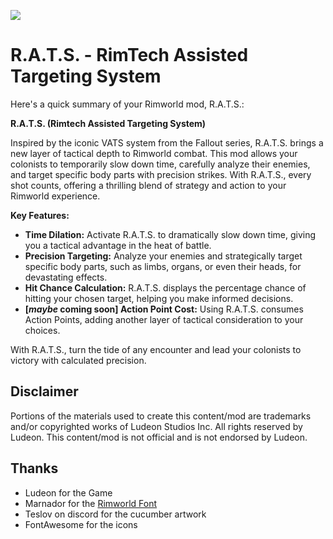 <p>
  <a href="https://steamcommunity.com/sharedfiles/filedetails/?id=3305885232" alt="Steam Workshop Link">
  <img src="https://img.shields.io/static/v1?label=Steam&message=Workshop&color=blue&logo=steam&link=https://steamcommunity.com/sharedfiles/filedetails/?id=3305885232"/>
  </a>
</p>


# R.A.T.S. - RimTech Assisted Targeting System

Here's a quick summary of your Rimworld mod, R.A.T.S.:

**R.A.T.S. (Rimtech Assisted Targeting System)**

Inspired by the iconic VATS system from the Fallout series, R.A.T.S. brings a new layer of tactical depth to Rimworld combat.  This mod allows your colonists to temporarily slow down time, carefully analyze their enemies, and target specific body parts with precision strikes. With R.A.T.S., every shot counts, offering a thrilling blend of strategy and action to your Rimworld experience.

**Key Features:**

* **Time Dilation:**  Activate R.A.T.S. to dramatically slow down time, giving you a tactical advantage in the heat of battle.
* **Precision Targeting:**  Analyze your enemies and strategically target specific body parts, such as limbs, organs, or even their heads, for devastating effects.
* **Hit Chance Calculation:** R.A.T.S. displays the percentage chance of hitting your chosen target, helping you make informed decisions.
* **[_maybe_ coming soon] Action Point Cost:**  Using R.A.T.S. consumes Action Points, adding another layer of tactical consideration to your choices.

With R.A.T.S., turn the tide of any encounter and lead your colonists to victory with calculated precision. 

## Disclaimer
Portions of the materials used to create this content/mod are trademarks and/or copyrighted works of Ludeon Studios Inc. All rights reserved by Ludeon. This content/mod is not official and is not endorsed by Ludeon.

## Thanks
* Ludeon for the Game
* Marnador for the [Rimworld Font](https://github.com/spdskatr/RWModdingResources/raw/master/RimWordFont.ttf)
* Teslov on discord for the cucumber artwork
* FontAwesome for the icons
